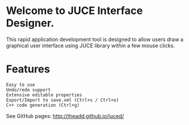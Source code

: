 Welcome to JUCE Interface Designer.
=====
This rapid application development tool is designed to allow users draw a graphical user interface using JUCE library within a few mouse clicks.

Features
=====
    Easy to use
    Undo/redo support
    Extensive editable properties
    Export/Import to save.xml (Ctrl+s / Ctrl+o)
    C++ code generation (Ctrl+g)

See GitHub pages: http://theadd.github.io/juced/
